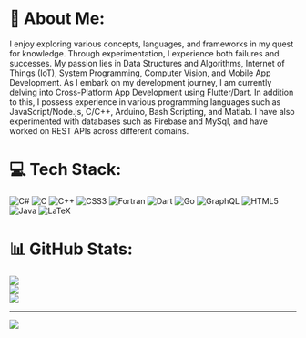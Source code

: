 # 💫 About Me:
I enjoy exploring various concepts, languages, and frameworks in my quest for knowledge. Through experimentation, I experience both failures and successes. My passion lies in Data Structures and Algorithms, Internet of Things (IoT), System Programming, Computer Vision, and Mobile App Development. As I embark on my development journey, I am currently delving into Cross-Platform App Development using Flutter/Dart. In addition to this, I possess experience in various programming languages such as JavaScript/Node.js, C/C++, Arduino, Bash Scripting, and Matlab. I have also experimented with databases such as Firebase and MySql, and have worked on REST APIs across different domains.


# 💻 Tech Stack:
![C#](https://img.shields.io/badge/c%23-%23239120.svg?style=plastic&logo=c-sharp&logoColor=white) ![C](https://img.shields.io/badge/c-%2300599C.svg?style=plastic&logo=c&logoColor=white) ![C++](https://img.shields.io/badge/c++-%2300599C.svg?style=plastic&logo=c%2B%2B&logoColor=white) ![CSS3](https://img.shields.io/badge/css3-%231572B6.svg?style=plastic&logo=css3&logoColor=white) ![Fortran](https://img.shields.io/badge/Fortran-%23734F96.svg?style=plastic&logo=fortran&logoColor=white) ![Dart](https://img.shields.io/badge/dart-%230175C2.svg?style=plastic&logo=dart&logoColor=white) ![Go](https://img.shields.io/badge/go-%2300ADD8.svg?style=plastic&logo=go&logoColor=white) ![GraphQL](https://img.shields.io/badge/-GraphQL-E10098?style=plastic&logo=graphql&logoColor=white) ![HTML5](https://img.shields.io/badge/html5-%23E34F26.svg?style=plastic&logo=html5&logoColor=white) ![Java](https://img.shields.io/badge/java-%23ED8B00.svg?style=plastic&logo=java&logoColor=white) ![LaTeX](https://img.shields.io/badge/latex-%23008080.svg?style=plastic&logo=latex&logoColor=white)
# 📊 GitHub Stats:
![](https://github-readme-stats.vercel.app/api?username=zubairkhan94049&theme=radical&hide_border=false&include_all_commits=true&count_private=true)<br/>
![](https://github-readme-streak-stats.herokuapp.com/?user=zubairkhan94049&theme=radical&hide_border=false)<br/>
![](https://github-readme-stats.vercel.app/api/top-langs/?username=zubairkhan94049&theme=radical&hide_border=false&include_all_commits=true&count_private=true&layout=compact)

---
[![](https://visitcount.itsvg.in/api?id=zubairkhan94049&icon=0&color=0)](https://visitcount.itsvg.in)

<!-- Proudly created with GPRM ( https://gprm.itsvg.in ) -->
